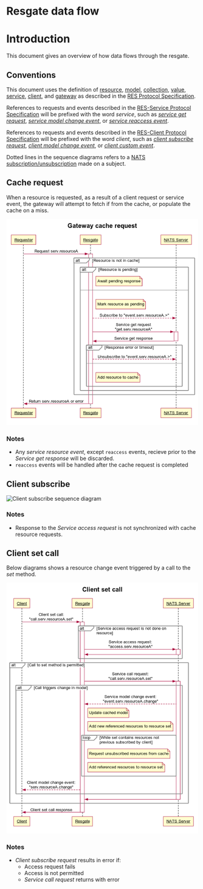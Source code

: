 # Resgate data flow

# Introduction

This document gives an overview of how data flows through the resgate.

## Conventions
This document uses the definition of [resource](res-protocol.md#resources), [model](res-protocol.md#model), [collection](res-protocol.md#collection), [value](res-protocol.md#values), [service](res-protocol.md#services), [client](res-protocol.md#clients), and [gateway](res-protocol.md#gateways) as described in the [RES Protocol Specification](res-protocol.md).

References to requests and events described in the [RES-Service Protocol Specification](res-service-protocol.md) will be prefixed with the word *service*, such as [*service get request*](res-service-protocol.md#get-request), [*service model change event*](res-service-protocol.md#model-change-event), or [*service reaccess event*](res-service-protocol.md#reaccess-event).

References to requests and events described in the [RES-Client Protocol Specification](res-client-protocol.md) will be prefixed with the word *client*, such as [*client subscribe request*](res-client-protocol.md#subscribe-request), [*client model change event*](res-client-protocol.md#model-change-event), or [*client custom event*](res-client-protocol.md#custom-event).

Dotted lines in the sequence diagrams refers to a [NATS subscription/unsubscription](https://nats.io/documentation/concepts/nats-pub-sub/) made on a subject.

## Cache request

When a resource is requested, as a result of a client request or service event, the gateway will attempt to fetch if from the cache, or populate the cache on a miss.

![Cache request sequence diagram](img/sequence-cache-request.png)

<!-- ```sequence
title Gateway cache request

participant Requester as req
participant Resgate as resgate
participant NATS Server as nats

req->+resgate: Request serv.resourceA
alt Resource is not in cache
    alt Resource is pending
        note right of resgate: Await pending response
    else
        note right of resgate: Mark resource as pending
        resgate--\>nats: Subscribe to "event.serv.resourceA.>"
        resgate->+nats: Service get request\n"get.serv.resourceA"
        nats->-resgate: Service get response
        alt Response error or timeout
            resgate--\>nats: Unsubscribe to "event.serv.resourceA.>"
        else
            note right of resgate: Add resource to cache
        end
    end
end
resgate->-req: Return serv.resourceA or error
```
-->

### Notes
* Any *service resource event*, except `reaccess` events, recieve prior to the *Service get response* will be discarded.
* `reaccess` events will be handled after the cache request is completed

## Client subscribe

![Client subscribe sequence diagram](img/sequence-client-subscribe.png)

### Notes
* Response to the *Service access request* is not synchronized with cache resource requests.

<!--
```sequence
title Client subscribe

participant Client as client
participant Resgate as resgate
participant NATS Server as nats

client->+resgate: Client subscribe request:\n"subscribe.serv.resourceA"

alt serv.resourceA is previously not directly subscribed by client
    resgate->+nats: Service access request:\n"access.serv.resourceA"
    note right of resgate: Add serv.resourceA to resource set
    loop While set contains resources not previous subscribed by client
        note right of resgate: Request unsubscribed resources from cache
        note right of resgate: Add referenced resources to resource set
    end
    nats->-resgate: Service access response
end


note over resgate: Increase direct subscription count for "serv.resourceA" on success.\nError response if get or access request on "serv.resourceA" fails.
resgate->-client: Client subscribe response
```
-->

## Client set call

Below diagrams shows a resource change event triggered by a call to the *set* method.

![Client set call sequence diagram](img/sequence-client-set-call.png)

<!--
```res
title Client set call

participant Client as client
participant Resgate as resgate
participant NATS Server as nats

client->+resgate: Client set call:\n"call.serv.resourceA.set"

alt Service access request is not done on resource
    resgate->+nats: Service access request:\n"access.serv.resourceA"
    nats->-resgate:
end

alt Call to set method is permitted
    resgate->+nats: Service call request:\n"call.serv.resourceA.set"
    alt Call triggers change in model
        nats--\>resgate: Service model change event:\n"event.serv.resourceA.change"
        note right of resgate: Update cached model
        note right of resgate: Add new referenced resources to resource set
        loop While set contains resources not previous subscribed by client
        note right of resgate: Request unsubscribed resources from cache
        note right of resgate: Add referenced resources to resource set
    end
        resgate--\>client: Client model change event:\n"serv.resourceA.change"
    end
    nats->-resgate:
end

resgate->-client: Client set call response

```
-->

### Notes
* *Client subscribe request* results in error if:
  * Access request fails
  * Access is not permitted
  * *Service call request* returns with error
